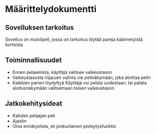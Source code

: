 # Määrittelydokumentti

## Sovelluksen tarkoitus
Sovellus on muistipeli, jossa on tarkoitus löytää pareja käännetyistä korteista

## Toiminnallisuudet
- Ennen pelaamista, käyttäjä valitsee vaikeustason
- Vaikeustasosta riippuen valinta vie pelinäkymään, joka aloittaa pelin
- Kaikkien parien löydyttyä Käyttäjä voi pelata uudestaan, tai palata aloitusnäkymään valitsemaan toisen vaikeustason

## Jatkokehitysideat
- Kahden pelaajan peli
- Ajastin
- Oma ennätyslista, eli jonkunlainen pisteytysfunktio
